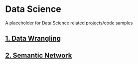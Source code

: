 # Data Science



A placeholder for Data Science related projects/code samples

## [1. Data Wrangling](wrangling/README.md)

## [2. Semantic Network](semanticnetwork/README.md)